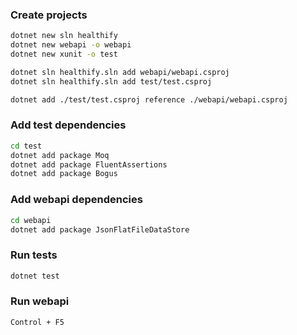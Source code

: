 ### Create projects
```sh
dotnet new sln healthify
dotnet new webapi -o webapi
dotnet new xunit -o test

dotnet sln healthify.sln add webapi/webapi.csproj
dotnet sln healthify.sln add test/test.csproj

dotnet add ./test/test.csproj reference ./webapi/webapi.csproj
```

### Add test dependencies
```sh
cd test
dotnet add package Moq
dotnet add package FluentAssertions
dotnet add package Bogus
```

### Add webapi dependencies
```sh
cd webapi
dotnet add package JsonFlatFileDataStore
```

### Run tests
```sh
dotnet test
```

### Run webapi
```sh
Control + F5
```